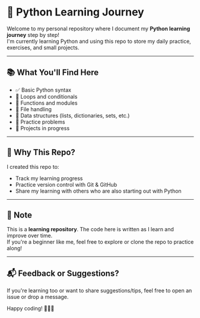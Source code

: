 # 🐍 Python Learning Journey

Welcome to my personal repository where I document my **Python learning journey** step by step!  
I'm currently learning Python and using this repo to store my daily practice, exercises, and small projects.

---

## 📚 What You'll Find Here

- ✅ Basic Python syntax
- 🔄 Loops and conditionals
- 🧮 Functions and modules
- 📁 File handling
- 🔢 Data structures (lists, dictionaries, sets, etc.)
- 🧪 Practice problems
- 🚧 Projects in progress

---

## 🚀 Why This Repo?

I created this repo to:
- Track my learning progress
- Practice version control with Git & GitHub
- Share my learning with others who are also starting out with Python

---

## 📌 Note

This is a **learning repository**. The code here is written as I learn and improve over time.  
If you're a beginner like me, feel free to explore or clone the repo to practice along!

---

## 📬 Feedback or Suggestions?

If you're learning too or want to share suggestions/tips, feel free to open an issue or drop a message.

Happy coding! 👨‍💻🐍

